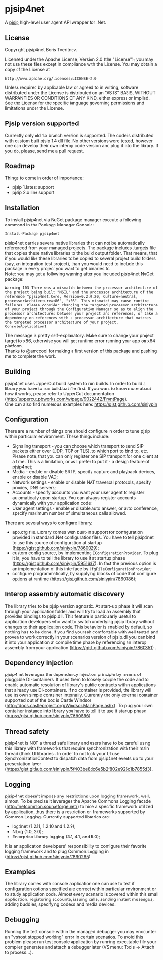 pjsip4net
=========
A [pjsip](http://www.pjsip.org/) high-level user agent API wrapper for .Net. 

License
-----------
Copyright pjsip4net Boris Tveritnev.

Licensed under the Apache License, Version 2.0 (the "License");
you may not use these files except in compliance with the License.
You may obtain a copy of the License at

    http://www.apache.org/licenses/LICENSE-2.0

Unless required by applicable law or agreed to in writing, software
distributed under the License is distributed on an "AS IS" BASIS,
WITHOUT WARRANTIES OR CONDITIONS OF ANY KIND, either express or implied.
See the License for the specific language governing permissions and
limitations under the License.

Pjsip version supported
-----------
Currently only old 1.x branch version is supported. The code is distributed with custom built pjsip 1.4 dll file. No other versions were tested, however one can develop their own interop code version and plug it into the library. If you do, please, send me a pull request.

Roadmap
-----------
Things to come in order of importance:
  * pjsip 1.latest support
  * pjsip 2.x line support

Installation
-----------
To install pjsip4net via NuGet package manager execute a following command in the Package Manager Console: 
```
Install-Package pjsip4net
```
pjsip4net carries several native libraries that can not be automatically referenced from your managed projects. The package includes .targets file that copies these native libraries to the build output folder. That means, that if you would like these libraries to be copied to several project build folders (say, an integration test project), than you would need to include this package in every project you want to get binaries to.  
Note: you may get a following warning after you included pjsip4net NuGet package:
```
Warning	103	There was a mismatch between the processor architecture of the project being built "MSIL" and the processor architecture of the reference "pjsip4net.Core, Version=0.2.0.20, Culture=neutral, processorArchitecture=x86", "x86". This mismatch may cause runtime failures. Please consider changing the targeted processor architecture of your project through the Configuration Manager so as to align the processor architectures between your project and references, or take a dependency on references with a processor architecture that matches the targeted processor architecture of your project.	ConsoleApplication1
```
The message is pretty self-explanatory. Make sure to change your project target to x86, otherwise you will get runtime error running your app on x64 platform.  
Thanks to @amccool for making a first version of this package and pushing me to complete the work.  

Building
-----------
pjsip4net uses UpperCut build system to run builds. In order to build a library you have to run build.bat file first. If you want to know more about how it works, please refer to UpperCut documentation (http://uppercut.pbworks.com/w/page/9022442/FrontPage).  
One can also find numerous examples here: https://gist.github.com/siniypin

Configuration
-----------
There are a number of things one should configure in order to tune pjsip within particular environment. These things include:
  * Signaling transport - you can choose which transport to send SIP packets either over (UDP, TCP or TLS), to which port to bind to, etc. Please note, that you can only register one SIP transport for one client at a time. This is a limitation, or as I prefer to put it - a design feature of pjsip4net;
  * Media - enable or disable SRTP, specify capture and playback devices, enable or disable VAD;
  * Network settings - enable or disable NAT traversal protocols, specify proxies, DNS servers;
  * Accounts - specify accounts you want your user agent to register automatically upon startup. You can always register accounts dynamically with your application code;
  * User agent settings - enable or disable auto answer, or auto conference, specify maximum number of simultaneous calls allowed.

There are several ways to configure library:
  * app.cfg file. Library comes with built-in support for configuration provided in standard .Net configuration files. You have to tell pjsip4net to use this source of configuration at startup (https://gist.github.com/siniypin/7860029);
  * custom config source, by implementing `IConfigurationProvider`. To plug it in, you have to tell the library to use it at startup phase (https://gist.github.com/siniypin/5951687). In fact the previous option is an implementation of this interface by `CfgFileConfigurationProvider`;
  * configure programmatically, by supplying blocks of code that configure options at runtime (https://gist.github.com/siniypin/7860386);

Interop assembly automatic discovery
-----------
The library tries to be pjsip version agnostic. At start-up phase it will scan through your application folder and will try to load an assembly that provides bindings to pjsip.dll. This feature is particularly useful to application developers who want to switch underlying pjsip library without changes to their application code. This behavior is enabled by default, so nothing has to be done.
If you find yourself comfortable with well tested and proven to work correctly in your scenarios version of pjsip.dll you can bind it into your application at compile time phase by referencing an interop assembly from your application (https://gist.github.com/siniypin/7860351) . 

Dependency injection
-----------
pjsip4net leverages the dependency injection principle by means of pluggable DI-containers. It uses them to loosely couple the code and to enable automatic resolution of library's public contracts within applications that already use DI-containers. 
If no container is provided, the library will use its own simple container internally. Currently the only external container supported out of the box is Castle Windsor (http://docs.castleproject.org/Windsor.MainPage.ashx). 
To plug your own container instance into library you have to tell it to use it startup phase (https://gist.github.com/siniypin/7860556)

Thread safety
-----------
pjsip4net is NOT a thread safe library and users have to be careful using this library with frameworks that require synchronization with their main thread (think UI libraries). In order to not lock your UI use SynchronizationContext to dispatch data from pjsip4net events up to your presentation layer (https://gist.github.com/siniypin/5f403be8dc6e5b2f802e926c1b7855d3).

Logging
-----------
pjsip4net doesn't impose any restrictions upon logging framework, well, almost. To be precise it leverages the Apache Commons Logging facade (http://netcommon.sourceforge.net/) to hide a specific framework utilized by application, thus there is a restriction on frameworks supported by Common.Logging. Currently supported libraries are:
  * log4net (1.2.11, 1.2.10 and 1.2.9);
  * NLog (1.0, 2.0);
  * Enterprise Library logging (3.1, 4.1, and 5.0);

It is an application developers' responsibility to configure their favorite logging framework and to plug Common.Logging in (https://gist.github.com/siniypin/7860265).

Examples
-----------
The library comes with console application one can use to test if configuration options specified are correct within particular environment or to study application code. Almost every scenario is covered within this small application: registering accounts, issuing calls, sending instant messages, adding buddies, specifying codecs and media devices. 

Debugging
-----------
Running the test console within the managed debugger you may encounter an "vshost stopped working" error in certain scenarios. To avoid this problem please run test console application by running executable file your compiler generates and attach a debugger later (VS menu: Tools -> Attach to process...).
